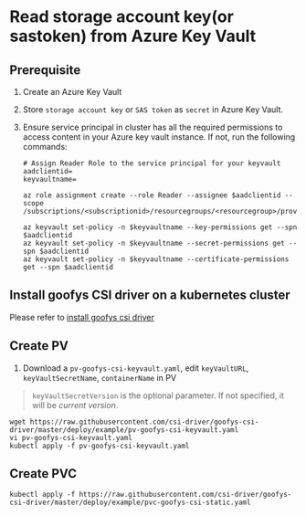 # Read storage account key(or sastoken) from Azure Key Vault

## Prerequisite

1. Create an Azure Key Vault

2. Store `storage account key` or `SAS token` as `secret` in Azure Key Vault.

3. Ensure service principal in cluster has all the required permissions to access content in your Azure key vault instance. If not, run the following commands:

   ```console
   # Assign Reader Role to the service principal for your keyvault
   aadclientid=
   keyvaultname=

   az role assignment create --role Reader --assignee $aadclientid --scope /subscriptions/<subscriptionid>/resourcegroups/<resourcegroup>/providers/Microsoft.KeyVault/vaults/$keyvaultname

   az keyvault set-policy -n $keyvaultname --key-permissions get --spn $aadclientid
   az keyvault set-policy -n $keyvaultname --secret-permissions get --spn $aadclientid
   az keyvault set-policy -n $keyvaultname --certificate-permissions get --spn $aadclientid
   ```

## Install goofys CSI driver on a kubernetes cluster
Please refer to [install goofys csi driver](https://github.com/csi-driver/goofys-csi-driver/blob/master/docs/install-goofys-csi-driver.md)

## Create PV
1.  Download a `pv-goofys-csi-keyvault.yaml`, edit `keyVaultURL`, `keyVaultSecretName`, `containerName` in PV
> `keyVaultSecretVersion` is the optional parameter. If not specified, it will be *current version*.
```console
wget https://raw.githubusercontent.com/csi-driver/goofys-csi-driver/master/deploy/example/pv-goofys-csi-keyvault.yaml
vi pv-goofys-csi-keyvault.yaml
kubectl apply -f pv-goofys-csi-keyvault.yaml
```

## Create PVC 

```console
kubectl apply -f https://raw.githubusercontent.com/csi-driver/goofys-csi-driver/master/deploy/example/pvc-goofys-csi-static.yaml
```
